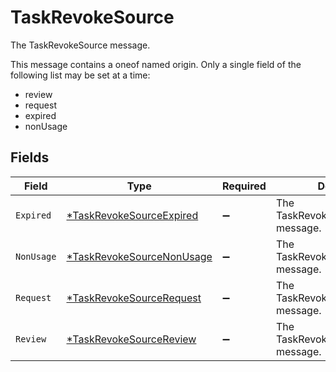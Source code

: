 # TaskRevokeSource

The TaskRevokeSource message.

This message contains a oneof named origin. Only a single field of the following list may be set at a time:
  - review
  - request
  - expired
  - nonUsage



## Fields

| Field                                                                        | Type                                                                         | Required                                                                     | Description                                                                  |
| ---------------------------------------------------------------------------- | ---------------------------------------------------------------------------- | ---------------------------------------------------------------------------- | ---------------------------------------------------------------------------- |
| `Expired`                                                                    | [*TaskRevokeSourceExpired](../../models/shared/taskrevokesourceexpired.md)   | :heavy_minus_sign:                                                           | The TaskRevokeSourceExpired message.                                         |
| `NonUsage`                                                                   | [*TaskRevokeSourceNonUsage](../../models/shared/taskrevokesourcenonusage.md) | :heavy_minus_sign:                                                           | The TaskRevokeSourceNonUsage message.                                        |
| `Request`                                                                    | [*TaskRevokeSourceRequest](../../models/shared/taskrevokesourcerequest.md)   | :heavy_minus_sign:                                                           | The TaskRevokeSourceRequest message.                                         |
| `Review`                                                                     | [*TaskRevokeSourceReview](../../models/shared/taskrevokesourcereview.md)     | :heavy_minus_sign:                                                           | The TaskRevokeSourceReview message.                                          |